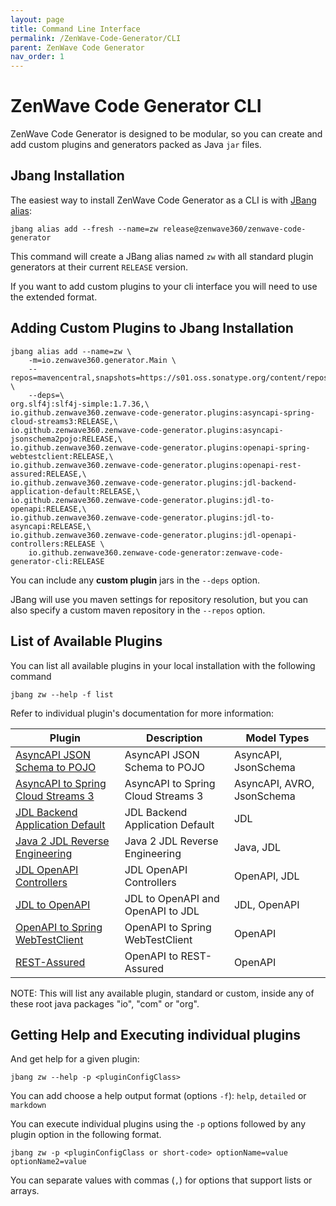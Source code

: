 ```yaml
---
layout: page
title: Command Line Interface
permalink: /ZenWave-Code-Generator/CLI
parent: ZenWave Code Generator
nav_order: 1
---
```


# ZenWave Code Generator CLI

ZenWave Code Generator is designed to be modular, so you can create and add custom plugins and generators packed as Java `jar` files.

## Jbang Installation

The easiest way to install ZenWave Code Generator as a CLI is with [JBang alias](https://www.jbang.dev/documentation/guide/latest/alias_catalogs.html):

```shell
jbang alias add --fresh --name=zw release@zenwave360/zenwave-code-generator
```

This command will create a JBang alias named `zw` with all standard plugin generators at their current `RELEASE` version.

If you want to add custom plugins to your cli interface you will need to use the extended format.

## Adding Custom Plugins to Jbang Installation

```shell
jbang alias add --name=zw \
    -m=io.zenwave360.generator.Main \
    --repos=mavencentral,snapshots=https://s01.oss.sonatype.org/content/repositories/snapshots \
    --deps=\
org.slf4j:slf4j-simple:1.7.36,\
io.github.zenwave360.zenwave-code-generator.plugins:asyncapi-spring-cloud-streams3:RELEASE,\
io.github.zenwave360.zenwave-code-generator.plugins:asyncapi-jsonschema2pojo:RELEASE,\
io.github.zenwave360.zenwave-code-generator.plugins:openapi-spring-webtestclient:RELEASE,\
io.github.zenwave360.zenwave-code-generator.plugins:openapi-rest-assured:RELEASE,\
io.github.zenwave360.zenwave-code-generator.plugins:jdl-backend-application-default:RELEASE,\
io.github.zenwave360.zenwave-code-generator.plugins:jdl-to-openapi:RELEASE,\
io.github.zenwave360.zenwave-code-generator.plugins:jdl-to-asyncapi:RELEASE,\
io.github.zenwave360.zenwave-code-generator.plugins:jdl-openapi-controllers:RELEASE \
    io.github.zenwave360.zenwave-code-generator:zenwave-code-generator-cli:RELEASE
```

You can include any **custom plugin** jars in the `--deps` option.

JBang will use you maven settings for repository resolution, but you can also specify a custom maven repository in the `--repos` option.


## List of Available Plugins

You can list all available plugins in your local installation with the following command

```shell
jbang zw --help -f list
```

Refer to individual plugin's documentation for more information:

| **Plugin**                                                                               | **Description**                    | **Model Types**            |
| ---------------------------------------------------------------------------------------- | ---------------------------------- | -------------------------- |
| [AsyncAPI JSON Schema to POJO](https://zenwave360.github.io/zenwave-code-generator/plugins/asyncapi-jsonschema2pojo/README.md)             | AsyncAPI JSON Schema to POJO       | AsyncAPI, JsonSchema       |
| [AsyncAPI to Spring Cloud Streams 3](https://zenwave360.github.io/zenwave-code-generator/plugins/asyncapi-spring-cloud-streams3/README.md) | AsyncAPI to Spring Cloud Streams 3 | AsyncAPI, AVRO, JsonSchema |
| [JDL Backend Application Default](https://zenwave360.github.io/zenwave-code-generator/plugins/jdl-backend-application-default/README.md)   | JDL Backend Application Default    | JDL                        |
| [Java 2 JDL Reverse Engineering](https://zenwave360.github.io/zenwave-code-generator/plugins/java-to-jdl/README.md)                        | Java 2 JDL Reverse Engineering     | Java, JDL                  |
| [JDL OpenAPI Controllers](https://zenwave360.github.io/zenwave-code-generator/plugins/jdl-openapi-controllers/README.md)                   | JDL OpenAPI Controllers            | OpenAPI, JDL               |
| [JDL to OpenAPI](https://zenwave360.github.io/zenwave-code-generator/plugins/jdl-to-openapi/README.md)                                     | JDL to OpenAPI and OpenAPI to JDL  | JDL, OpenAPI               |
| [OpenAPI to Spring WebTestClient](https://zenwave360.github.io/zenwave-code-generator/plugins/openapi-spring-webtestclient/README.md)      | OpenAPI to Spring WebTestClient    | OpenAPI                    |
| [REST-Assured](https://zenwave360.github.io/zenwave-code-generator/plugins/openapi-rest-assured/README.md)                                 | OpenAPI to REST-Assured            | OpenAPI                    |

NOTE: This will list any available plugin, standard or custom, inside any of these root java packages "io", "com" or "org".

## Getting Help and Executing individual plugins

And get help for a given plugin:

```shell
jbang zw --help -p <pluginConfigClass>
```

You can add choose a help output format (options `-f`): `help`, `detailed` or `markdown`

You can execute individual plugins using the `-p` options followed by any plugin option in the following format.

```shell
jbang zw -p <pluginConfigClass or short-code> optionName=value optionName2=value
```

You can separate values with commas (`,`) for options that support lists or arrays.
